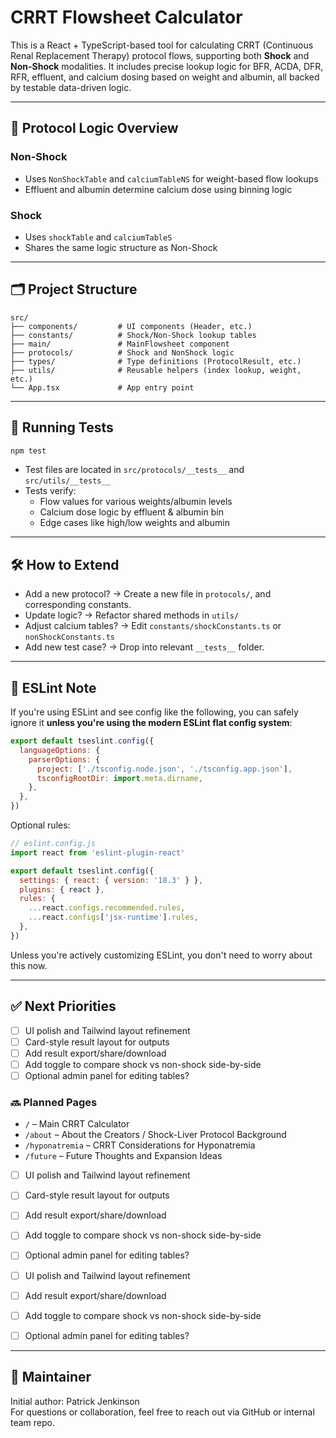 # CRRT Flowsheet Calculator

This is a React + TypeScript-based tool for calculating CRRT (Continuous Renal Replacement Therapy) protocol flows, supporting both **Shock** and **Non-Shock** modalities. It includes precise lookup logic for BFR, ACDA, DFR, RFR, effluent, and calcium dosing based on weight and albumin, all backed by testable data-driven logic.

---

## 🧠 Protocol Logic Overview

### Non-Shock
- Uses `NonShockTable` and `calciumTableNS` for weight-based flow lookups
- Effluent and albumin determine calcium dose using binning logic

### Shock
- Uses `shockTable` and `calciumTableS`
- Shares the same logic structure as Non-Shock

---

## 🗂️ Project Structure

```
src/
├── components/         # UI components (Header, etc.)
├── constants/          # Shock/Non-Shock lookup tables
├── main/               # MainFlowsheet component
├── protocols/          # Shock and NonShock logic
├── types/              # Type definitions (ProtocolResult, etc.)
├── utils/              # Reusable helpers (index lookup, weight, etc.)
└── App.tsx             # App entry point
```

---

## 🧪 Running Tests

```bash
npm test
```

- Test files are located in `src/protocols/__tests__` and `src/utils/__tests__`
- Tests verify:
  - Flow values for various weights/albumin levels
  - Calcium dose logic by effluent & albumin bin
  - Edge cases like high/low weights and albumin

---

## 🛠 How to Extend

- Add a new protocol? → Create a new file in `protocols/`, and corresponding constants.
- Update logic? → Refactor shared methods in `utils/`
- Adjust calcium tables? → Edit `constants/shockConstants.ts` or `nonShockConstants.ts`
- Add new test case? → Drop into relevant `__tests__` folder.

---

## 🔧 ESLint Note

If you're using ESLint and see config like the following, you can safely ignore it **unless you're using the modern ESLint flat config system**:

```js
export default tseslint.config({
  languageOptions: {
    parserOptions: {
      project: ['./tsconfig.node.json', './tsconfig.app.json'],
      tsconfigRootDir: import.meta.dirname,
    },
  },
})
```

Optional rules:
```js
// eslint.config.js
import react from 'eslint-plugin-react'

export default tseslint.config({
  settings: { react: { version: '18.3' } },
  plugins: { react },
  rules: {
    ...react.configs.recommended.rules,
    ...react.configs['jsx-runtime'].rules,
  },
})
```

Unless you're actively customizing ESLint, you don't need to worry about this now.

---

## ✅ Next Priorities

- [ ] UI polish and Tailwind layout refinement
- [ ] Card-style result layout for outputs
- [ ] Add result export/share/download
- [ ] Add toggle to compare shock vs non-shock side-by-side
- [ ] Optional admin panel for editing tables?

### 🔜 Planned Pages

- `/` – Main CRRT Calculator
- `/about` – About the Creators / Shock-Liver Protocol Background
- `/hyponatremia` – CRRT Considerations for Hyponatremia
- `/future` – Future Thoughts and Expansion Ideas


- [ ] UI polish and Tailwind layout refinement
- [ ] Card-style result layout for outputs
- [ ] Add result export/share/download
- [ ] Add toggle to compare shock vs non-shock side-by-side
- [ ] Optional admin panel for editing tables?


- [ ] UI polish and Tailwind layout refinement
- [ ] Add result export/share/download
- [ ] Add toggle to compare shock vs non-shock side-by-side
- [ ] Optional admin panel for editing tables?

---

## 🙏 Maintainer

Initial author: Patrick Jenkinson  
For questions or collaboration, feel free to reach out via GitHub or internal team repo.
